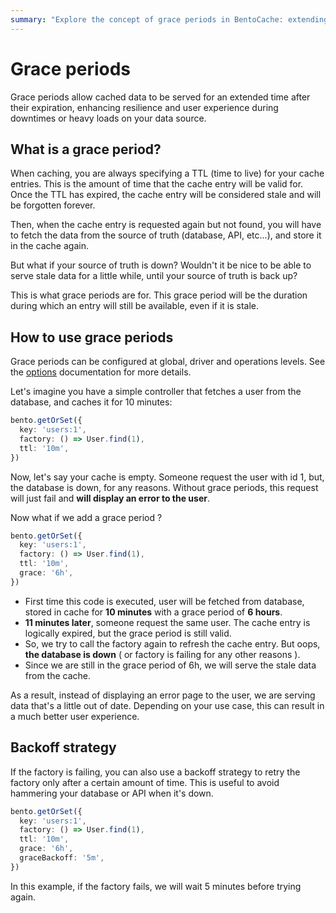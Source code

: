 ```yaml
---
summary: "Explore the concept of grace periods in BentoCache: extending the life of cached data beyond its TTL for enhanced resilience. Understand how it improves user experience during downtimes and ensures continuous data access."
---
```


# Grace periods

Grace periods allow cached data to be served for an extended time after their expiration, enhancing resilience and user experience during downtimes or heavy loads on your data source.

## What is a grace period?

When caching, you are always specifying a TTL (time to live) for your cache entries. This is the amount of time that the cache entry will be valid for. Once the TTL has expired, the cache entry will be considered stale and will be forgotten forever.

Then, when the cache entry is requested again but not found, you will have to fetch the data from the source of truth (database, API, etc...), and store it in the cache again.

But what if your source of truth is down? Wouldn't it be nice to be able to serve stale data for a little while, until your source of truth is back up?

This is what grace periods are for. This grace period will be the duration during which an entry will still be available, even if it is stale.

## How to use grace periods

Grace periods can be configured at global, driver and operations levels. See the [options](./options.md) documentation for more details.

Let's imagine you have a simple controller that fetches a user from the database, and caches it for 10 minutes:

```ts
bento.getOrSet({
  key: 'users:1',
  factory: () => User.find(1),
  ttl: '10m',
})
```

Now, let's say your cache is empty. Someone request the user with id 1, but, the database is down, for any reasons. Without grace periods, this request will just fail and **will display an error to the user**.

Now what if we add a grace period ?

```ts
bento.getOrSet({
  key: 'users:1',
  factory: () => User.find(1),
  ttl: '10m',
  grace: '6h',
})
```

- First time this code is executed, user will be fetched from database, stored in cache for **10 minutes** with a grace period of **6 hours**.
- **11 minutes later**, someone request the same user. The cache entry is logically expired, but the grace period is still valid.
- So, we try to call the factory again to refresh the cache entry. But oops, **the database is down** ( or factory is failing for any other reasons ). 
- Since we are still in the grace period of 6h, we will serve the stale data from the cache.

As a result, instead of displaying an error page to the user, we are serving data that's a little out of date. Depending on your use case, this can result in a much better user experience.

## Backoff strategy

If the factory is failing, you can also use a backoff strategy to retry the factory only after a certain amount of time. This is useful to avoid hammering your database or API when it's down.

```ts
bento.getOrSet({
  key: 'users:1',
  factory: () => User.find(1),
  ttl: '10m',
  grace: '6h',
  graceBackoff: '5m',
})
```

In this example, if the factory fails, we will wait 5 minutes before trying again.
